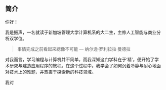 ## 简介

你好！

我是振声，一名就读于新加坡管理大学计算机系的大二生，主修人工智能与商业分析双学位。

> 事情完成之前看起來總像不可能 –– 纳尔逊·罗利拉拉·曼德拉

对我而言，学习编程与计算机并不简单，而我深知这门学科在于‘精’，便开始了学术研究与建造应用程序的旅程。在这个过程中，我学会了如何沉着冷静与耐心地面对技术上的难题，并热衷于探索新的科技领域。

我对
